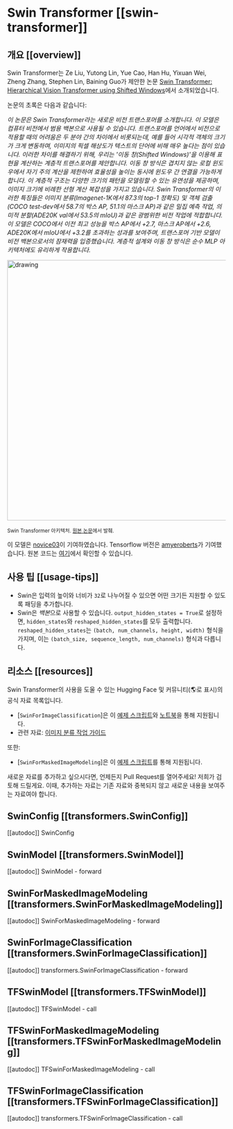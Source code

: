 <!--Copyright 2022 The HuggingFace Team. All rights reserved.

Licensed under the Apache License, Version 2.0 (the "License"); you may not use this file except in compliance with
the License. You may obtain a copy of the License at

http://www.apache.org/licenses/LICENSE-2.0

Unless required by applicable law or agreed to in writing, software distributed under the License is distributed on
an "AS IS" BASIS, WITHOUT WARRANTIES OR CONDITIONS OF ANY KIND, either express or implied. See the License for the
specific language governing permissions and limitations under the License.

⚠️ Note that this file is in Markdown but contain specific syntax for our doc-builder (similar to MDX) that may not be
rendered properly in your Markdown viewer.

-->

# Swin Transformer [[swin-transformer]]

## 개요 [[overview]]

Swin Transformer는 Ze Liu, Yutong Lin, Yue Cao, Han Hu, Yixuan Wei, Zheng Zhang, Stephen Lin, Baining Guo가 제안한 논문 [Swin Transformer: Hierarchical Vision Transformer using Shifted Windows](https://arxiv.org/abs/2103.14030)에서 소개되었습니다.

논문의 초록은 다음과 같습니다:

*이 논문은 Swin Transformer라는 새로운 비전 트랜스포머를 소개합니다. 이 모델은 컴퓨터 비전에서 범용 백본으로 사용될 수 있습니다. 트랜스포머를 언어에서 비전으로 적용할 때의 어려움은 두 분야 간의 차이에서 비롯되는데, 예를 들어 시각적 객체의 크기가 크게 변동하며, 이미지의 픽셀 해상도가 텍스트의 단어에 비해 매우 높다는 점이 있습니다. 이러한 차이를 해결하기 위해, 우리는 '이동 창(Shifted Windows)'을 이용해 표현을 계산하는 계층적 트랜스포머를 제안합니다. 이동 창 방식은 겹치지 않는 로컬 윈도우에서 자기 주의 계산을 제한하여 효율성을 높이는 동시에 윈도우 간 연결을 가능하게 합니다. 이 계층적 구조는 다양한 크기의 패턴을 모델링할 수 있는 유연성을 제공하며, 이미지 크기에 비례한 선형 계산 복잡성을 가지고 있습니다. Swin Transformer의 이러한 특징들은 이미지 분류(Imagenet-1K에서 87.3의 top-1 정확도) 및 객체 검출(COCO test-dev에서 58.7의 박스 AP, 51.1의 마스크 AP)과 같은 밀집 예측 작업, 의미적 분할(ADE20K val에서 53.5의 mIoU)과 같은 광범위한 비전 작업에 적합합니다. 이 모델은 COCO에서 이전 최고 성능을 박스 AP에서 +2.7, 마스크 AP에서 +2.6, ADE20K에서 mIoU에서 +3.2를 초과하는 성과를 보여주며, 트랜스포머 기반 모델이 비전 백본으로서의 잠재력을 입증했습니다. 계층적 설계와 이동 창 방식은 순수 MLP 아키텍처에도 유리하게 작용합니다.* 

<img src="https://huggingface.co/datasets/huggingface/documentation-images/resolve/main/swin_transformer_architecture.png"
alt="drawing" width="600"/>

<small> Swin Transformer 아키텍처. <a href="https://arxiv.org/abs/2102.03334">원본 논문</a>에서 발췌.</small>

이 모델은 [novice03](https://huggingface.co/novice03)이 기여하였습니다. Tensorflow 버전은 [amyeroberts](https://huggingface.co/amyeroberts)가 기여했습니다. 원본 코드는 [여기](https://github.com/microsoft/Swin-Transformer)에서 확인할 수 있습니다.

## 사용 팁 [[usage-tips]]

- Swin은 입력의 높이와 너비가 `32`로 나누어질 수 있으면 어떤 크기든 지원할 수 있도록 패딩을 추가합니다.
- Swin은 *백본*으로 사용할 수 있습니다. `output_hidden_states = True`로 설정하면, `hidden_states`와 `reshaped_hidden_states`를 모두 출력합니다. `reshaped_hidden_states`는 `(batch, num_channels, height, width)` 형식을 가지며, 이는 `(batch_size, sequence_length, num_channels)` 형식과 다릅니다.

## 리소스 [[resources]]

Swin Transformer의 사용을 도울 수 있는 Hugging Face 및 커뮤니티(🌎로 표시)의 공식 자료 목록입니다.  

<PipelineTag pipeline="image-classification"/>

- [`SwinForImageClassification`]은 이 [예제 스크립트](https://github.com/huggingface/transformers/tree/main/examples/pytorch/image-classification)와 [노트북](https://colab.research.google.com/github/huggingface/notebooks/blob/main/examples/image_classification.ipynb)을 통해 지원됩니다.
- 관련 자료: [이미지 분류 작업 가이드](../tasks/image_classification)

또한:

- [`SwinForMaskedImageModeling`]은 이 [예제 스크립트](https://github.com/huggingface/transformers/tree/main/examples/pytorch/image-pretraining)를 통해 지원됩니다.

새로운 자료를 추가하고 싶으시다면, 언제든지 Pull Request를 열어주세요! 저희가 검토해 드릴게요. 이때, 추가하는 자료는 기존 자료와 중복되지 않고 새로운 내용을 보여주는 자료여야 합니다. 

## SwinConfig [[transformers.SwinConfig]]

[[autodoc]] SwinConfig

<frameworkcontent>
<pt>

## SwinModel [[transformers.SwinModel]]

[[autodoc]] SwinModel
    - forward

## SwinForMaskedImageModeling [[transformers.SwinForMaskedImageModeling]]

[[autodoc]] SwinForMaskedImageModeling
    - forward

## SwinForImageClassification [[transformers.SwinForImageClassification]]

[[autodoc]] transformers.SwinForImageClassification
    - forward

</pt>
<tf>

## TFSwinModel [[transformers.TFSwinModel]]

[[autodoc]] TFSwinModel
    - call

## TFSwinForMaskedImageModeling [[transformers.TFSwinForMaskedImageModeling]]

[[autodoc]] TFSwinForMaskedImageModeling
    - call

## TFSwinForImageClassification [[transformers.TFSwinForImageClassification]]

[[autodoc]] transformers.TFSwinForImageClassification
    - call

</tf>
</frameworkcontent>